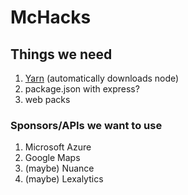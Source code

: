 # McHacks

## Things we need

1. [Yarn](https://yarnpkg.com/en/docs/install) (automatically downloads node)
2. package.json with express?
3. web packs

### Sponsors/APIs we want to use 
1. Microsoft Azure
2. Google Maps
3. (maybe) Nuance
4. (maybe) Lexalytics
